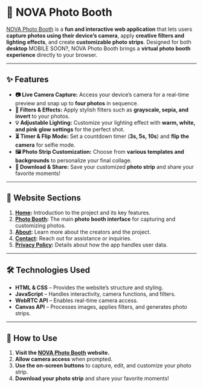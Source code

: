 # 📸 NOVA Photo Booth  

[NOVA Photo Booth](https://allen1821.github.io/NOVA/) is a **fun and interactive web application** that lets users **capture photos using their device’s camera**, apply **creative filters and lighting effects**, and create **customizable photo strips**. Designed for both **desktop** MOBILE SOON?, NOVA Photo Booth brings a **virtual photo booth experience** directly to your browser.

---

## ✨ Features  

- **📷 Live Camera Capture:** Access your device’s camera for a real-time preview and snap up to **four photos** in sequence.  
- **🎨 Filters & Effects:** Apply stylish filters such as **grayscale, sepia, and invert** to your photos.  
- **💡 Adjustable Lighting:** Customize your lighting effect with **warm, white, and pink glow settings** for the perfect shot.  
- **⏳ Timer & Flip Mode:** Set a countdown timer (**3s, 5s, 10s**) and **flip the camera** for selfie mode.  
- **🖼️ Photo Strip Customization:** Choose from **various templates and backgrounds** to personalize your final collage.  
- **💾 Download & Share:** Save your customized **photo strip** and share your favorite moments!  

---

## 📂 Website Sections  

1. **[Home](https://allen1821.github.io/NOVA/):** Introduction to the project and its key features.  
2. **[Photo Booth](https://allen1821.github.io/NOVA/booth.html):** The main **photo booth interface** for capturing and customizing photos.  
3. **[About](https://allen1821.github.io/NOVA/about.html):** Learn more about the creators and the project.  
4. **[Contact](https://allen1821.github.io/NOVA/contact.html):** Reach out for assistance or inquiries.  
5. **[Privacy Policy](https://allen1821.github.io/NOVA/privacy.html):** Details about how the app handles user data.  

---

## 🛠 Technologies Used  

- **HTML & CSS** – Provides the website’s structure and styling.  
- **JavaScript** – Handles interactivity, camera functions, and filters.  
- **WebRTC API** – Enables real-time camera access.  
- **Canvas API** – Processes images, applies filters, and generates photo strips.  

---

## 🚀 How to Use  

1. **Visit the [NOVA Photo Booth](https://allen1821.github.io/NOVA/) website.**  
2. **Allow camera access** when prompted.  
3. **Use the on-screen buttons** to capture, edit, and customize your photo strip.  
4. **Download your photo strip** and share your favorite moments!  
